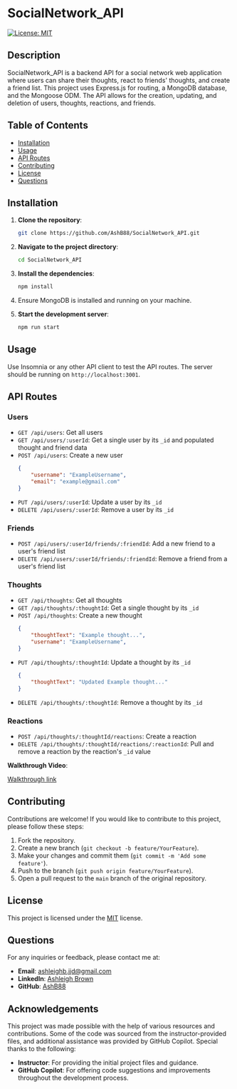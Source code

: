# SocialNetwork_API

[![License: MIT](https://img.shields.io/badge/License-MIT-yellow.svg)](https://opensource.org/licenses/MIT)

## Description
SocialNetwork_API is a backend API for a social network web application where users can share their thoughts, react to friends' thoughts, and create a friend list. This project uses Express.js for routing, a MongoDB database, and the Mongoose ODM. The API allows for the creation, updating, and deletion of users, thoughts, reactions, and friends.

## Table of Contents
- [Installation](#installation)
- [Usage](#usage)
- [API Routes](#api-routes)
- [Contributing](#contributing)
- [License](#license)
- [Questions](#questions)

## Installation
1. **Clone the repository**:
    ```bash
    git clone https://github.com/AshB88/SocialNetwork_API.git
    ```

2. **Navigate to the project directory**:
    ```bash
    cd SocialNetwork_API
    ```

3. **Install the dependencies**:
    ```bash
    npm install
    ```

4. Ensure MongoDB is installed and running on your machine.

5. **Start the development server**:
    ```bash
    npm run start
    ```

## Usage

Use Insomnia or any other API client to test the API routes. The server should be running on `http://localhost:3001`.

## API Routes

### Users

- `GET /api/users`: Get all users
- `GET /api/users/:userId`: Get a single user by its `_id` and populated thought and friend data
- `POST /api/users`: Create a new user
    ```json
    {
        "username": "ExampleUsername",
        "email": "example@gmail.com"
    }
    ```
- `PUT /api/users/:userId`: Update a user by its `_id`
- `DELETE /api/users/:userId`: Remove a user by its `_id`

### Friends

- `POST /api/users/:userId/friends/:friendId`: Add a new friend to a user's friend list
- `DELETE /api/users/:userId/friends/:friendId`: Remove a friend from a user's friend list

### Thoughts

- `GET /api/thoughts`: Get all thoughts
- `GET /api/thoughts/:thoughtId`: Get a single thought by its `_id`
- `POST /api/thoughts`: Create a new thought
    ```json
    {
        "thoughtText": "Example thought...",
        "username": "ExampleUsername",
    }
    ```
- `PUT /api/thoughts/:thoughtId`: Update a thought by its `_id`
    ```json
    {
        "thoughtText": "Updated Example thought..."
    }
- `DELETE /api/thoughts/:thoughtId`: Remove a thought by its `_id`

### Reactions

- `POST /api/thoughts/:thoughtId/reactions`: Create a reaction
- `DELETE /api/thoughts/:thoughtId/reactions/:reactionId`: Pull and remove a reaction by the reaction's `_id` value

**Walkthrough Video**:

[Walkthrough link](#https://drive.google.com/file/d/1_nAmWQIwgpG6ZbPj2JdssCcQRY0VA79e/view?usp=sharing)

## Contributing
Contributions are welcome! If you would like to contribute to this project, please follow these steps:

  1. Fork the repository.
  2. Create a new branch (`git checkout -b feature/YourFeature`).
  3. Make your changes and commit them (`git commit -m 'Add some feature'`).
  4. Push to the branch (`git push origin feature/YourFeature`).
  5. Open a pull request to the `main` branch of the original repository.

## License
This project is licensed under the [MIT](https://opensource.org/licenses/MIT) license.

## Questions
For any inquiries or feedback, please contact me at:
- **Email**: ashleighb.jjd@gmail.com
- **LinkedIn**: [Ashleigh Brown](https://www.linkedin.com/in/ashleigh-brown-42981834a/)
- **GitHub**: [AshB88](https://github.com/AshB88)

## Acknowledgements

This project was made possible with the help of various resources and contributions. Some of the code was sourced from the instructor-provided files, and additional assistance was provided by GitHub Copilot. Special thanks to the following:

- **Instructor**: For providing the initial project files and guidance.
- **GitHub Copilot**: For offering code suggestions and improvements throughout the development process.